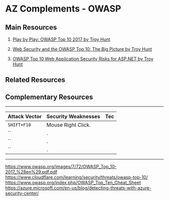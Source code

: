 
# AZ Complements - OWASP

## Main Resources

1. [Play by Play: OWASP Top 10 2017 by Troy Hunt](https://app.pluralsight.com/library/courses/play-by-play-owasp-top-ten-2017/table-of-contents)  

2. [Web Security and the OWASP Top 10: The Big Picture by Troy Hunt](https://app.pluralsight.com/library/courses/web-security-owasp-top10-big-picture/table-of-contents)  
3. [OWASP Top 10 Web Application Security Risks for ASP.NET by Troy Hunt](https://app.pluralsight.com/library/courses/owasp-top10-aspdotnet-application-security-risks/table-of-contents)  

## Related Resources

## Complementary Resources

---

| Attack Vector| Security Weaknesses | Tec|
| ------------ | -----------------------------------|----------------|
| `SHIFT+F10`  | Mouse Right Click.|  
| `` | .|
| `` | .|
| `` | .|

---

https://www.owasp.org/images/7/72/OWASP_Top_10-2017_%28en%29.pdf.pdf  
https://www.cloudflare.com/learning/security/threats/owasp-top-10/  
https://www.owasp.org/index.php/OWASP_Top_Ten_Cheat_Sheet  
https://azure.microsoft.com/en-us/blog/detecting-threats-with-azure-security-center/ 